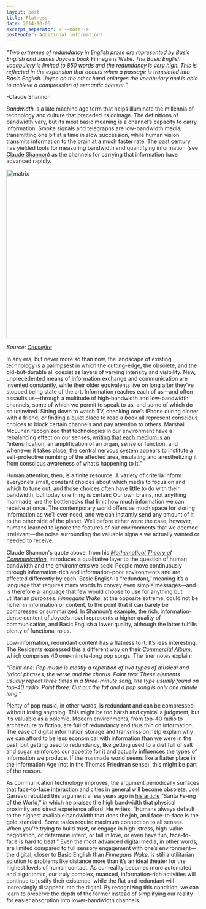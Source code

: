 ```yaml
---
layout: post
title: Flatness
date: 2014-10-05
excerpt_separator: <!--more-->
postFooter: Additional information?
---
```


<em>"Two extremes of redundancy in English prose are represented by Basic English and James Joyce’s book</em> Finnegans Wake. <em>The Basic English vocabulary is limited to 850 words and the redundancy is very high. This is reflected in the expansion that occurs when a passage is translated into Basic English. Joyce on the other hand enlarges the vocabulary and is able to achieve a compression of semantic content."</em>

-Claude Shannon

<em>Bandwidth</em> is a late machine age term that helps illuminate the millennia of technology and culture that preceded its coinage. The definitions of bandwidth vary, but its most basic meaning is a channel’s capacity to carry information. Smoke signals and telegraphs are low-bandwidth media, transmitting one bit at a time in slow succession, while human vision transmits information to the brain at a much faster rate. The past century has yielded tools for measuring bandwidth and quantifying information (see <a href="http://en.wikipedia.org/wiki/Claude_Shannon">Claude Shannon</a>) as the channels for carrying that information have advanced rapidly.

<a href="https://kneelingbus.files.wordpress.com/2014/10/matrix.jpg"><img class="aligncenter  wp-image-576" src="http://kneelingbus.files.wordpress.com/2014/10/matrix.jpg" alt="matrix" width="587" height="440" /></a>

<em>Source: <a href="http://ceasefiremagazine.co.uk/book-review-decoding-reality-the-universe-as-quantum-information/">Ceasefire</a></em>

In any era, but never more so than now, the landscape of existing technology is a palimpsest in which the cutting-edge, the obsolete, and the old-but-durable all coexist as layers of varying intensity and visibility. New, unprecedented means of information exchange and communication are invented constantly, while their older equivalents live on long after they’ve stopped being state of the art. Information reaches each of us—and often assaults us—through a multitude of high-bandwidth and low-bandwidth channels, some of which we permit to speak to us, and some of which do so uninvited. Sitting down to watch TV, checking one’s iPhone during dinner with a friend, or finding a quiet place to read a book all represent conscious choices to block certain channels and pay attention to others. Marshall McLuhan recognized that technologies in our environment have a rebalancing effect on our senses, <a href="http://www.psmag.com/navigation/nature-and-technology/medium-message-50-years-later-91552/">writing that each medium is an</a> “intensification, an amplification of an organ, sense or function, and whenever it takes place, the central nervous system appears to institute a self-protective numbing of the affected area, insulating and anesthetizing it from conscious awareness of what’s happening to it.”

Human attention, then, is a finite resource. A variety of criteria inform everyone’s small, constant choices about which media to focus on and which to tune out, and those choices often have little to do with their bandwidth, but today one thing is certain: Our own brains, not anything manmade, are the bottlenecks that limit how much information we can receive at once. The contemporary world offers as much space for storing information as we’ll ever need, and we can instantly send any amount of it to the other side of the planet. Well before either were the case, however, humans learned to ignore the features of our environments that we deemed irrelevant—the noise surrounding the valuable signals we actually wanted or needed to receive.

Claude Shannon's quote above, from his <a href="http://en.wikipedia.org/wiki/A_Mathematical_Theory_of_Communication"><em>Mathematical Theory of Communication</em></a>, introduces a qualitative layer to the question of human bandwidth and the environments we seek: People move continuously through information-rich and information-poor environments and are affected differently by each. Basic English is “redundant,” meaning it’s a language that requires many words to convey even simple messages—and is therefore a language that few would choose to use for anything but utilitarian purposes. <em>Finnegans Wake</em>, at the opposite extreme, could not be richer in information or content, to the point that it can barely be compressed or summarized. In Shannon’s example, the rich, information-dense content of Joyce’s novel represents a higher quality of communication, and Basic English a lower quality, although the latter fulfills plenty of functional roles.

Low-information, redundant content has a flatness to it. It’s less interesting. The Residents expressed this a different way on their <a href="http://en.wikipedia.org/wiki/Commercial_Album"><em>Commercial Album</em></a>, which comprises 40 one-minute-long pop songs. The liner notes explain:

<em>“Point one: Pop music is mostly a repetition of two types of musical and lyrical phrases, the verse and the chorus. Point two: These elements usually repeat three times in a three-minute song, the type usually found on top-40 radio. Point three: Cut out the fat and a pop song is only one minute long.”</em>

Plenty of pop music, in other words, is redundant and can be compressed without losing anything. This might be too harsh and cynical a judgment, but it’s valuable as a polemic. Modern environments, from top-40 radio to architecture to fiction, are full of redundancy and thus thin on information. The ease of digital information storage and transmission help explain why we can afford to be less economical with information than we were in the past, but getting used to redundancy, like getting used to a diet full of salt and sugar, reinforces our appetite for it and actually influences the types of information we produce. If the manmade world seems like a flatter place in the Information Age (not in the Thomas Friedman sense), this might be part of the reason.

As communication technology improves, the argument periodically surfaces that face-to-face interaction and cities in general will become obsolete. Joel Garreau rebutted this argument a few years ago in <a href="http://www.newgeography.com/content/001582-santa-fe-ing-world">his article</a> “Santa Fe-ing of the World,” in which he praises the high bandwidth that physical proximity and direct experience afford. He writes, “Humans always default to the highest available bandwidth that does the job, and face-to-face is the gold standard. Some tasks require maximum connection to all senses. When you’re trying to build trust, or engage in high-stress, high-value negotiation, or determine intent, or fall in love, or even have fun, face-to-face is hard to beat.” Even the most advanced digital media, in other words, are limited compared to full sensory engagement with one’s environment—the digital, closer to Basic English than <em>Finnegans Wake</em>, is still a utilitarian solution to problems like distance more than it’s an ideal theater for the highest levels of human contact. As our reality becomes more automated and algorithmic, our truly complex, nuanced, information-rich activities will continue to justify their existence, while the flat and redundant will increasingly disappear into the digital. By recognizing this condition, we can learn to preserve the depth of the former instead of simplifying our reality for easier absorption into lower-bandwidth channels.